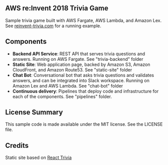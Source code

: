## AWS re:Invent 2018 Trivia Game

Sample trivia game built with AWS Fargate, AWS Lambda, and Amazon Lex.  See [reinvent-trivia.com](https://www.reinvent-trivia.com) for a running example.

## Components

* **Backend API Service**: REST API that serves trivia questions and answers.  Running on AWS Fargate.  See "trivia-backend" folder
* **Static Site**: Web application page, backed by Amazon S3, Amazon CloudFront, and Amazon Route53.  See "static-site" folder
* **Chat Bot**: Conversational bot that asks trivia questions and validates answers, and can be integrated into Slack workspace.  Running on Amazon Lex and AWS Lambda.  See "chat-bot" folder
* **Continuous delivery**: Pipelines that deploy code and infrastructure for each of the components.  See "pipelines" folder.

## License Summary

This sample code is made available under the MIT license. See the LICENSE file.

## Credits

Static site based on [React Trivia](https://github.com/ccoenraets/react-trivia)
